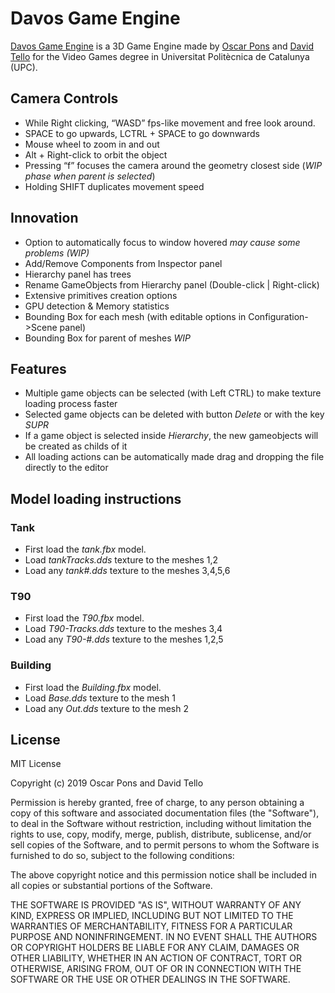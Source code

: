 # Davos Game Engine
[Davos Game Engine](https://github.com/ponspack9/GameEngine) is a 3D Game Engine made by [Oscar Pons](https://github.com/ponspack9) and [David Tello](https://github.com/DavidTello1) for the Video Games degree in Universitat Politècnica de Catalunya (UPC).

## Camera Controls
- While Right clicking, “WASD” fps-like movement and free look around.
- SPACE to go upwards, LCTRL + SPACE to go downwards
- Mouse wheel to zoom in and out
- Alt + Right-click to orbit the object
- Pressing “f” focuses the camera around the geometry closest side (_WIP phase when parent is selected_)
- Holding SHIFT duplicates movement speed

## Innovation
- Option to automatically focus to window hovered *may cause some problems (WIP)*
- Add/Remove Components from Inspector panel
- Hierarchy panel has trees
- Rename GameObjects from Hierarchy panel (Double-click | Right-click)
- Extensive primitives creation options
- GPU detection & Memory statistics
- Bounding Box for each mesh (with editable options in Configuration->Scene panel)
- Bounding Box for parent of meshes *WIP*

## Features
- Multiple game objects can be selected (with Left CTRL) to make texture loading process faster
- Selected game objects can be deleted with button _Delete_ or with the key _SUPR_
- If a game object is selected inside _Hierarchy_, the new gameobjects will be created as childs of it
- All loading actions can be automatically made drag and dropping the file directly to the editor

## Model loading instructions
### Tank
- First load the _tank.fbx_ model. 
- Load _tankTracks.dds_ texture to the meshes 1,2
- Load any _tank#.dds_ texture to the meshes 3,4,5,6
### T90
- First load the _T90.fbx_ model. 
- Load _T90-Tracks.dds_ texture to the meshes 3,4
- Load any _T90-#.dds_ texture to the meshes 1,2,5
### Building
- First load the _Building.fbx_ model. 
- Load _Base.dds_ texture to the mesh 1
- Load any _Out.dds_ texture to the mesh 2

## License
MIT License

Copyright (c) 2019 Oscar Pons and David Tello

Permission is hereby granted, free of charge, to any person obtaining a copy
of this software and associated documentation files (the "Software"), to deal
in the Software without restriction, including without limitation the rights
to use, copy, modify, merge, publish, distribute, sublicense, and/or sell
copies of the Software, and to permit persons to whom the Software is
furnished to do so, subject to the following conditions:

The above copyright notice and this permission notice shall be included in all
copies or substantial portions of the Software.

THE SOFTWARE IS PROVIDED "AS IS", WITHOUT WARRANTY OF ANY KIND, EXPRESS OR
IMPLIED, INCLUDING BUT NOT LIMITED TO THE WARRANTIES OF MERCHANTABILITY,
FITNESS FOR A PARTICULAR PURPOSE AND NONINFRINGEMENT. IN NO EVENT SHALL THE
AUTHORS OR COPYRIGHT HOLDERS BE LIABLE FOR ANY CLAIM, DAMAGES OR OTHER
LIABILITY, WHETHER IN AN ACTION OF CONTRACT, TORT OR OTHERWISE, ARISING FROM,
OUT OF OR IN CONNECTION WITH THE SOFTWARE OR THE USE OR OTHER DEALINGS IN THE
SOFTWARE.
